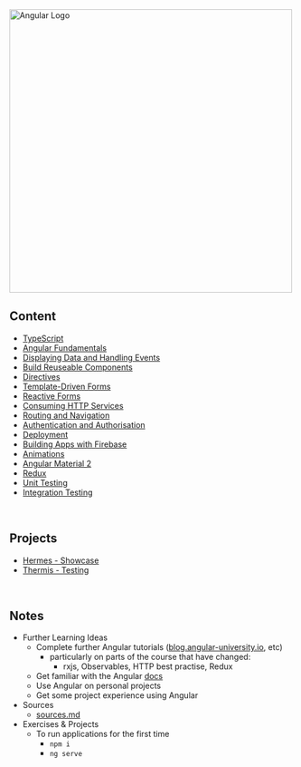 <img src="./resources/angular_logo.png" alt="Angular Logo" width=500>
<br>

## Content
* [TypeScript](./content/typescript.md)
* [Angular Fundamentals](./content/angular-fundamentals.md)
* [Displaying Data and Handling Events](./content/data-and-events.md)
* [Build Reuseable Components](./content/components.md)
* [Directives](./content/directives.md)
* [Template-Driven Forms](./content/template-driven-forms.md)
* [Reactive Forms](./content/reactive-forms.md)
* [Consuming HTTP Services](./content/consuming-http.md)
* [Routing and Navigation](./content/routing-navigation.md)
* [Authentication and Authorisation](./content/authenticate-authorise.md)
* [Deployment](./content/deployment.md)
* [Building Apps with Firebase](./content/firebase.md)
* [Animations](./content/animations.md)
* [Angular Material 2](./content/angular-material2.md)
* [Redux](./content/redux.md)
* [Unit Testing](./content/unit-testing.md)
* [Integration Testing](./content/integration-testing.md)

<br>

## Projects
* [Hermes - Showcase](./projects/hermes)
* [Thermis - Testing](./projects/thermis)

<br>

## Notes
* Further Learning Ideas
    * Complete further Angular tutorials ([blog.angular-university.io](https://blog.angular-university.io/), etc)
        * particularly on parts of the course that have changed:
            * rxjs, Observables, HTTP best practise, Redux
    * Get familiar with the Angular [docs](https://angular.io/docs)
    * Use Angular on personal projects
    * Get some project experience using Angular
* Sources
    * [sources.md](./resources/sources.md)
* Exercises & Projects
    * To run applications for the first time
        * ```npm i```
        * ```ng serve```































